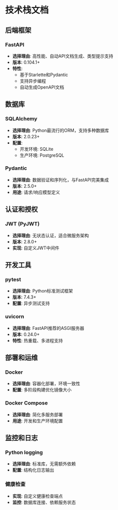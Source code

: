 # 技术栈文档

## 后端框架
### FastAPI
- **选择理由**: 高性能、自动API文档生成、类型提示支持
- **版本**: 0.104.1+
- **特性**: 
  - 基于Starlette和Pydantic
  - 支持异步编程
  - 自动生成OpenAPI文档

## 数据库
### SQLAlchemy
- **选择理由**: Python最流行的ORM，支持多种数据库
- **版本**: 2.0.23+
- **配置**: 
  - 开发环境: SQLite
  - 生产环境: PostgreSQL

### Pydantic
- **选择理由**: 数据验证和序列化，与FastAPI完美集成
- **版本**: 2.5.0+
- **用途**: 请求/响应模型定义

## 认证和授权
### JWT (PyJWT)
- **选择理由**: 无状态认证，适合微服务架构
- **版本**: 2.8.0+
- **实现**: 自定义JWT中间件

## 开发工具
### pytest
- **选择理由**: Python标准测试框架
- **版本**: 7.4.3+
- **配置**: 异步测试支持

### uvicorn
- **选择理由**: FastAPI推荐的ASGI服务器
- **版本**: 0.24.0+
- **特性**: 热重载、多进程支持

## 部署和运维
### Docker
- **选择理由**: 容器化部署，环境一致性
- **配置**: 多阶段构建优化镜像大小

### Docker Compose
- **选择理由**: 简化多服务部署
- **用途**: 开发和生产环境配置

## 监控和日志
### Python logging
- **选择理由**: 标准库，无需额外依赖
- **配置**: 结构化日志输出

### 健康检查
- **实现**: 自定义健康检查端点
- **监控**: 数据库连接、依赖服务状态 